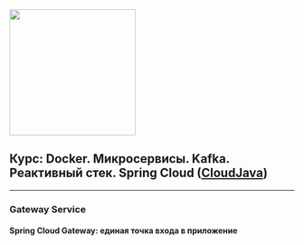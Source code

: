 <img src="http://javaops.ru/static/img/logo/javaops_30.png" width="223"/>

<h2>Курс: Docker. Микросервисы. Kafka.<br>
Реактивный стек. Spring Cloud (<a href="https://javaops.ru/view/cloudjava">CloudJava</a>)</h2>

-----------------------------------------------------------------
<h3>Gateway Service</h3>
<h4>Spring Cloud Gateway: единая точка входа в приложение</a></h4>